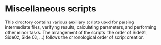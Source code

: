 # Miscellaneous scripts

 This directory contains various auxiliary scripts used for parsing intermediate files, verifying results, calculating parameters, and performing other minor tasks. The arrangement of the scripts (the order of Side01, Side02, Side 03, ...) follows the chronological order of script creation. 